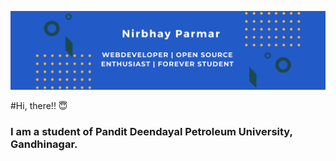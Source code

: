 ![banner](https://raw.githubusercontent.com/Nirbhayparmar/Nirbhayparmar/master/assets/webdeveloper%20open%20source%20enthusiast%20forever%20student(1).png)


#Hi, there!! :innocent:

### I am a student of Pandit Deendayal Petroleum University, Gandhinagar.  
